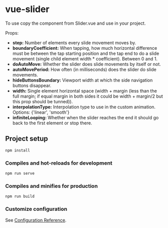 # vue-slider
To use copy the component from Slider.vue and use in your project.

Props:
- **step:** Number of elements every slide movement moves by.
- **boundaryCoefficient:** When tapping, how much horizontal difference must be between the tap starting position and the tap end to do a slide movement (single child element width * coefficient). Between 0 and 1.
- **doAutoMove:** Whether the slider does slide movements by itself or not.
- **autoMovePeriod:** How often (in milliseconds) does the slider do slide movements.
- **hideButtonsBoundary:** Viewport width at which the side navigation buttons disappear.
- **width:** Single element horizontal space (width + margin (less than the full margin; if equal margin in both sides it could be width + margin/2 but this prop should be tunned)).
- **interpolationType:** Interpolation type to use in the custom animation. Options: {'linear', 'smooth'}
- **infiniteLooping:** Whether when the slider reaches the end it should go back to the first element or stop there.

## Project setup
```
npm install
```

### Compiles and hot-reloads for development
```
npm run serve
```

### Compiles and minifies for production
```
npm run build
```

### Customize configuration
See [Configuration Reference](https://cli.vuejs.org/config/).
